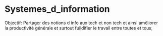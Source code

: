 # Systemes_d_information

Objectif: Partager des notions d info aux tech et non tech et ainsi améliorer la productivité générale et surtout fuildifier le travail entre toutes et tous;